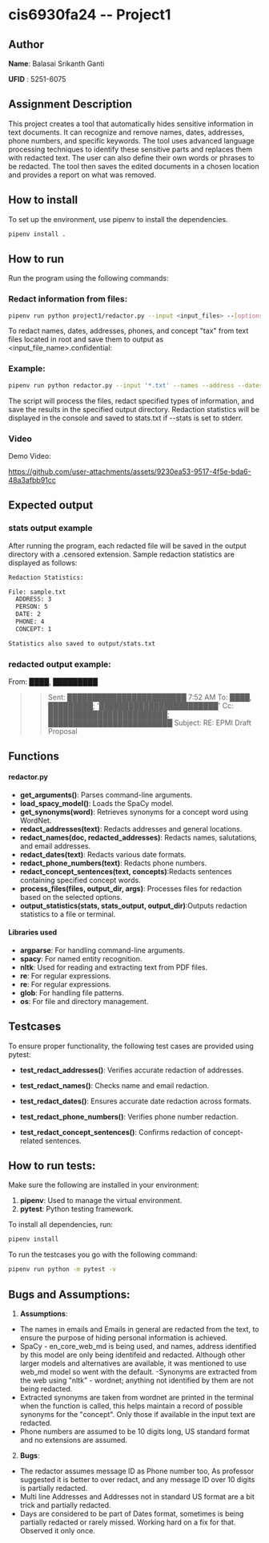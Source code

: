 
# cis6930fa24 -- Project1

## Author

**Name**: Balasai Srikanth Ganti

**UFID** : 5251-6075

## Assignment Description 
This project creates a tool that automatically hides sensitive information in text documents. It can recognize and remove names, dates, addresses, phone numbers, and specific keywords. The tool uses advanced language processing techniques to identify these sensitive parts and replaces them with redacted text. The user can also define their own words or phrases to be redacted. The tool then saves the edited documents in a chosen location and provides a report on what was removed.


## How to install

To set up the environment, use pipenv to install the dependencies.

```bash
pipenv install .
```

## How to run
Run the program using the following commands:

### Redact information from files:
```bash
pipenv run python project1/redactor.py --input <input_files> --[options] --output <output_folder> --stats 'stderr'

```
To redact names, dates, addresses, phones, and concept "tax" from text files located in root and save them to output as <input_file_name>.confidential:
### Example:
```bash
pipenv run python redactor.py --input '*.txt' --names --address --dates --phones --concept 'tax' --output 'output/' --stats 'stderr'
```

The script will process the files, redact specified types of information, and save the results in the specified output directory. Redaction statistics will be displayed in the console and saved to stats.txt if --stats is set to stderr.

### Video

Demo Video:

https://github.com/user-attachments/assets/9230ea53-9517-4f5e-bda6-48a3afbb91cc



## Expected output

### stats output example

After running the program, each redacted file will be saved in the output directory with a .censored extension. Sample redaction statistics are displayed as follows:

```bash
Redaction Statistics:

File: sample.txt
  ADDRESS: 3
  PERSON: 5
  DATE: 2
  PHONE: 4
  CONCEPT: 1

Statistics also saved to output/stats.txt
```

### redacted output example:

From:   ████, █████████
> > Sent:   ████████████████████████ 7:52 AM
> > To:     ████, █████████; '████████████████████████'
> > Cc:     ████████████████████████; █████████████████████████
> > Subject:     RE: EPMI Draft Proposal

## Functions

#### redactor.py
- **get_arguments()**: Parses command-line arguments.
- **load_spacy_model()**: Loads the SpaCy model.
- **get_synonyms(word)**: Retrieves synonyms for a concept word using WordNet.
- **redact_addresses(text)**: Redacts addresses and general locations.
- **redact_names(doc, redacted_addresses)**: Redacts names, salutations, and email addresses.
- **redact_dates(text)**:  Redacts various date formats.
- **redact_phone_numbers(text)**: Redacts phone numbers.
- **redact_concept_sentences(text, concepts)**:Redacts sentences containing specified concept words.
- **process_files(files, output_dir, args)**: Processes files for redaction based on the selected options.
- **output_statistics(stats, stats_output, output_dir)**:Outputs redaction statistics to a file or terminal.

#### Libraries used
- **argparse**: For handling command-line arguments.
- **spacy**: For named entity recognition.
- **nltk**: Used for reading and extracting text from PDF files.
- **re**: For regular expressions.
- **re**: For regular expressions.
- **glob**: For handling file patterns.
- **os**: For file and directory management.


## Testcases

To ensure proper functionality, the following test cases are provided using pytest:


- **test_redact_addresses()**: Verifies accurate redaction of addresses.

- **test_redact_names()**: Checks name and email redaction.

- **test_redact_dates()**: Ensures accurate date redaction across formats.

- **test_redact_phone_numbers()**: Verifies phone number redaction.

- **test_redact_concept_sentences()**: Confirms redaction of concept-related sentences.


## How to run tests:
Make sure the following are installed in your environment:

1. **pipenv**: Used to manage the virtual environment.
2. **pytest**: Python testing framework.

To install all dependencies, run:

```bash
pipenv install

```

To run the testcases you go with the following command:

```bash
pipenv run python -m pytest -v
```



## Bugs and Assumptions:

1.  **Assumptions**: 

- The names in emails and Emails in general are redacted from the text, to ensure the purpose of hiding personal information is achieved.
- SpaCy - en_core_web_md is being used, and names, address identified by this model are only being identifeid and redacted. Although other larger models and alternatives are available, it was mentioned to use web_md model so went with the default.
-Synonyms are extracted from the web using "nltk" - wordnet; anything not identified by them are not being redacted.
- Extracted synonyms are taken from wordnet are printed in the terminal when the function is called, this helps maintain a record of possible synonyms for the "concept". Only those if available in the input text are redacted.
- Phone numbers are assumed to be 10 digits long, US standard format and no extensions are assumed.

2.  **Bugs**: 
- The redactor assumes message ID as Phone number too, As professor suggested it is better to over redact, and any message ID over 10 digits is partially redacted.
- Multi line Addresses and Addresses not in standard US format are a bit trick and partially redacted.
- Days are considered to be part of Dates format, sometimes is being partially redacted or rarely missed. Working hard on a fix for that. Observed it only once.





